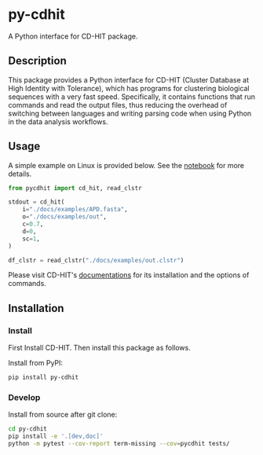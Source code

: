 # py-cdhit

A Python interface for CD-HIT package.

## Description

This package provides a Python interface for CD-HIT (Cluster Database at High Identity with Tolerance), which has programs for clustering biological sequences with a very fast speed. Specifically, it contains functions that run commands and read the output files, thus reducing the overhead of switching between languages and writing parsing code when using Python in the data analysis workflows.

## Usage

A simple example on Linux is provided below. See the [notebook](docs/examples/examples.ipynb) for more details.

```Python
from pycdhit import cd_hit, read_clstr

stdout = cd_hit(
    i="./docs/examples/APD.fasta",
    o="./docs/examples/out",
    c=0.7,
    d=0,
    sc=1,
)

df_clstr = read_clstr("./docs/examples/out.clstr")
```

Please visit CD-HIT's [documentations](https://github.com/weizhongli/cdhit/wiki) for its installation and the options of commands.

## Installation

### Install

First Install CD-HIT. Then install this package as follows.

Install from PyPI:

```bash
pip install py-cdhit
```

### Develop

Install from source after git clone:

```bash
cd py-cdhit
pip install -e '.[dev,doc]'
python -m pytest --cov-report term-missing --cov=pycdhit tests/
```
